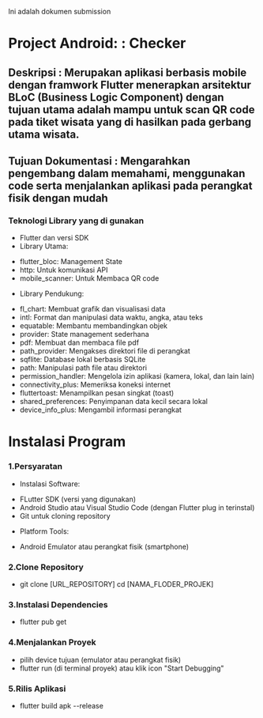 Ini adalah dokumen submission


# Project Android: : Checker 

## Deskripsi : Merupakan aplikasi berbasis mobile dengan framwork Flutter menerapkan arsitektur BLoC (Business Logic Component) dengan tujuan utama adalah mampu untuk scan QR code pada tiket wisata yang di hasilkan pada gerbang utama wisata. 

## Tujuan Dokumentasi : Mengarahkan pengembang dalam memahami, menggunakan code serta menjalankan aplikasi pada perangkat fisik dengan mudah

### Teknologi Library yang di gunakan 
- Flutter dan versi SDK 
- Library Utama: 
 * flutter_bloc: Management State
 * http: Untuk komunikasi API
 * mobile_scanner: Untuk Membaca QR code
- Library Pendukung: 
* fl_chart: Membuat grafik dan visualisasi data
* intl: Format dan manipulasi data waktu, angka, atau teks
* equatable: Membantu membandingkan objek
* provider: State management sederhana
* pdf: Membuat dan membaca file pdf
* path_provider: Mengakses direktori file di perangkat
* sqflite: Database lokal berbasis SQLite
* path: Manipulasi path file atau direktori
* permission_handler: Mengelola izin aplikasi (kamera, lokal, dan lain lain)
* connectivity_plus: Memeriksa koneksi internet
* fluttertoast: Menampilkan pesan singkat (toast)
* shared_preferences: Penyimpanan data kecil secara lokal
* device_info_plus: Mengambil informasi perangkat

# Instalasi Program

### 1.Persyaratan
* Instalasi Software:
- FLutter SDK (versi yang digunakan)
- Android Studio atau Visual Studio Code (dengan Flutter plug in terinstal)
- Git untuk cloning repository

* Platform Tools:
- Android Emulator atau perangkat fisik (smartphone)

### 2.Clone Repository
- git clone [URL_REPOSITORY]
cd [NAMA_FLODER_PROJEK]

### 3.Instalasi Dependencies
- flutter pub get

### 4.Menjalankan Proyek
- pilih device tujuan (emulator atau perangkat fisik)
- flutter run (di terminal proyek) atau klik icon "Start Debugging"

### 5.Rilis Aplikasi 
- flutter build apk --release

